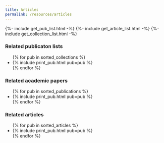 ```yaml
---
title: Articles
permalink: /resources/articles
---
```


{%- include get_pub_list.html -%}
{%- include get_article_list.html -%}
{%- include get_collection_list.html -%}

### Related publicaton lists
<ul>
{% for pub in sorted_collections %}
<li> {% include print_pub.html pub=pub %} </li>
{% endfor %}
</ul>

### Related academic papers
<ul>
{% for pub in sorted_publications %}
<li> {% include print_pub.html pub=pub %} </li>
{% endfor %}
</ul>

### Related articles

<ul>
{% for pub in sorted_articles %}
<li> {% include print_pub.html pub=pub %} </li>
{% endfor %}
</ul>
